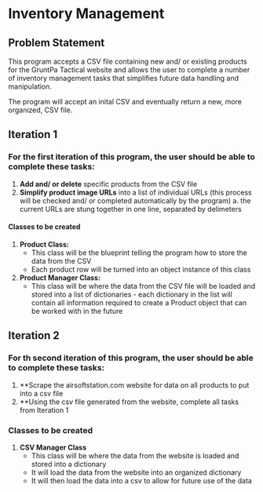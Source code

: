 # Inventory Management

## Problem Statement
This program accepts a CSV file containing new and/ or existing products for the GruntPa Tactical website and allows the user to complete a number of inventory management tasks that simplifies future data handling and manipulation.

The program will accept an inital CSV and eventually return a new, more organized, CSV file.

## Iteration 1
### For the first iteration of this program, the user should be able to complete these tasks:
1. **Add and/ or delete** specific products from the CSV file
2. **Simplify product image URLs** into a list of individual URLs (this process will be checked and/ or completed automatically by the program)
       a. the current URLs are stung together in one line, separated by delimeters
#### Classes to be created
1. **Product Class:**
   - This class will be the blueprint telling the program how to store the data from the CSV
   - Each product row will be turned into an object instance of this class
2. **Product Manager Class:**
   - This class will be where the data from the CSV file will be loaded and stored into a list of dictionaries
          - each dictionary in the list will contain all information required to create a Product object that can be worked with in the future
## Iteration 2
### For th second iteration of this program, the user should be able to complete these tasks:
1. **Scrape the airsoftstation.com website for data on all products to put into a csv file
2. **Using the csv file generated from the website, complete all tasks from Iteration 1

### Classes to be created   
1. **CSV Manager Class**
   - This class will be where the data from the website is loaded and stored into a dictionary
   - It will load the data from the website into an organized dictionary
   - It will then load the data into a csv to allow for future use of the data




